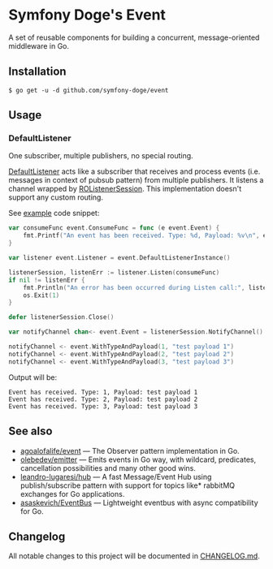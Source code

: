 # Symfony Doge's Event

A set of reusable components for building a concurrent, message-oriented middleware in Go.

## Installation

```
$ go get -u -d github.com/symfony-doge/event
```

## Usage

### DefaultListener

One subscriber, multiple publishers, no special routing.

[DefaultListener](default_listener.go) acts like a subscriber that receives and process events (i.e. messages in context of pubsub pattern)
from multiple publishers. It listens a channel wrapped by [ROListenerSession](ro_listener_session.go).
This implementation doesn't support any custom routing.

See [example](example/one_subscriber_many_publishers.go) code snippet:

```go
var consumeFunc event.ConsumeFunc = func (e event.Event) {
	fmt.Printf("An event has been received. Type: %d, Payload: %v\n", e.Type, e.Payload)
}

var listener event.Listener = event.DefaultListenerInstance()

listenerSession, listenErr := listener.Listen(consumeFunc)
if nil != listenErr {
	fmt.Println("An error has been occurred during Listen call:", listenErr)
	os.Exit(1)
}

defer listenerSession.Close()

var notifyChannel chan<- event.Event = listenerSession.NotifyChannel()

notifyChannel <- event.WithTypeAndPayload(1, "test payload 1")
notifyChannel <- event.WithTypeAndPayload(2, "test payload 2")
notifyChannel <- event.WithTypeAndPayload(3, "test payload 3")
```

Output will be:

```
Event has received. Type: 1, Payload: test payload 1
Event has received. Type: 2, Payload: test payload 2
Event has received. Type: 3, Payload: test payload 3
```

## See also

- [agoalofalife/event](https://github.com/agoalofalife/event) — The Observer pattern implementation in Go.
- [olebedev/emitter](https://github.com/olebedev/emitter) — Emits events in Go way, with wildcard, predicates, cancellation possibilities and many other good wins.
- [leandro-lugaresi/hub](https://github.com/leandro-lugaresi/hub) — A fast Message/Event Hub using publish/subscribe pattern with support for topics like* rabbitMQ exchanges for Go applications.
- [asaskevich/EventBus](https://github.com/asaskevich/EventBus) — Lightweight eventbus with async compatibility for Go.

## Changelog

All notable changes to this project will be documented in [CHANGELOG.md](CHANGELOG.md).
